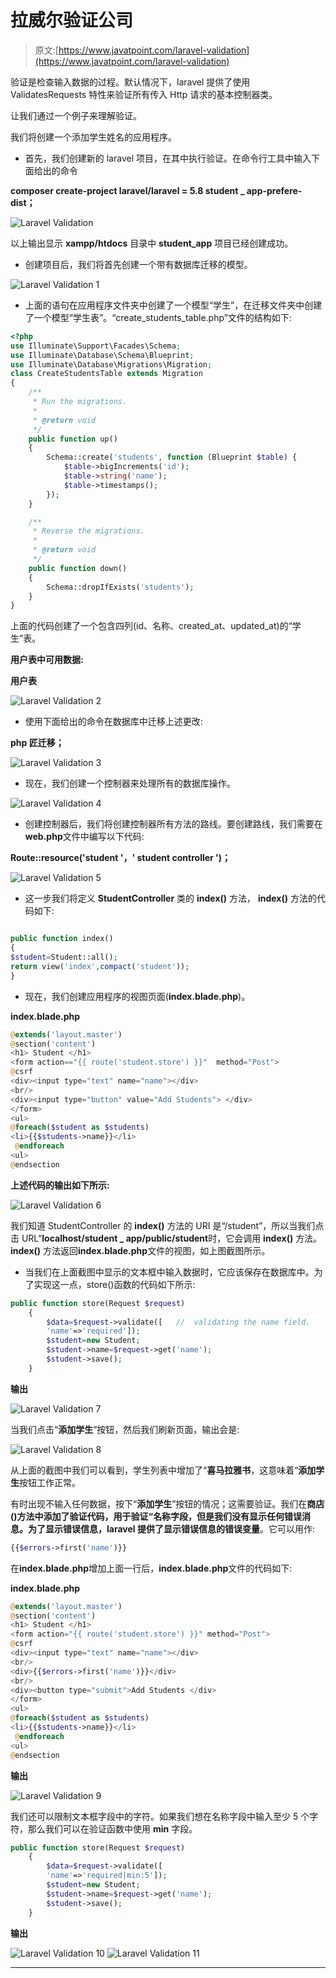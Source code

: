 # 拉威尔验证公司

> 原文:[https://www.javatpoint.com/laravel-validation](https://www.javatpoint.com/laravel-validation)

验证是检查输入数据的过程。默认情况下，laravel 提供了使用 ValidatesRequests 特性来验证所有传入 Http 请求的基本控制器类。

让我们通过一个例子来理解验证。

我们将创建一个添加学生姓名的应用程序。

*   首先，我们创建新的 laravel 项目，在其中执行验证。在命令行工具中输入下面给出的命令

**composer create-project laravel/laravel = 5.8 student _ app-prefere-dist；**

![Laravel Validation](img/cf12a79e5241932849607301bd5c89c7.png)

以上输出显示 **xampp/htdocs** 目录中 **student_app** 项目已经创建成功。

*   创建项目后，我们将首先创建一个带有数据库迁移的模型。

![Laravel Validation 1](img/dde6f858a2f4d9cdea892cb015d5f991.png)

*   上面的语句在应用程序文件夹中创建了一个模型“学生”，在迁移文件夹中创建了一个模型“学生表”。“create_students_table.php”文件的结构如下:

```php
<?php
use Illuminate\Support\Facades\Schema;
use Illuminate\Database\Schema\Blueprint;
use Illuminate\Database\Migrations\Migration;
class CreateStudentsTable extends Migration
{
    /**
     * Run the migrations.
     *
     * @return void
     */
    public function up()
    {
        Schema::create('students', function (Blueprint $table) {
            $table->bigIncrements('id');
            $table->string('name');
            $table->timestamps();
        });
    }

    /**
     * Reverse the migrations.
     *
     * @return void
     */
    public function down()
    {
        Schema::dropIfExists('students');
    }
}

```

上面的代码创建了一个包含四列(id、名称、created_at、updated_at)的“学生”表。

**用户表中可用数据:**

**用户表**

![Laravel Validation 2](img/5a770fbe5c4e410f8e899711969f65d2.png)

*   使用下面给出的命令在数据库中迁移上述更改:

**php 匠迁移；**

![Laravel Validation 3](img/0a7706e4238d78bc6e79f6dde323c363.png)

*   现在，我们创建一个控制器来处理所有的数据库操作。

![Laravel Validation 4](img/cdb48c18f9bdce47b47c0eff48e17d2d.png)

*   创建控制器后，我们将创建控制器所有方法的路线。要创建路线，我们需要在**web.php**文件中编写以下代码:

**Route::resource('student '，' student controller ')；**

![Laravel Validation 5](img/1be852a888bf0cdca5072d1edd742569.png)

*   这一步我们将定义 **StudentController** 类的 **index()** 方法， **index()** 方法的代码如下:

```php

public function index()
{
$student=Student::all();
return view('index',compact('student'));
}

```

*   现在，我们创建应用程序的视图页面(**index.blade.php**)。

**index.blade.php**

```php
@extends('layout.master')
@section('content')
<h1> Student </h1>
<form action=="{{ route('student.store') }}"  method="Post">
@csrf
<div><input type="text" name="name"></div>
<br/>
<div><input type="button" value="Add Students"> </div>
</form>
<ul>
@foreach($student as $students)
<li>{{$students->name}}</li>
 @endforeach
<ul>
@endsection

```

**上述代码的输出如下所示:**

![Laravel Validation 6](img/04d5009a980c642eb3279b20d785730a.png)

我们知道 StudentController 的 **index()** 方法的 URI 是“/student”，所以当我们点击 URL“**localhost/student _ app/public/student**时，它会调用 **index()** 方法。 **index()** 方法返回**index.blade.php**文件的视图，如上图截图所示。

*   当我们在上面截图中显示的文本框中输入数据时，它应该保存在数据库中。为了实现这一点，store()函数的代码如下所示:

```php
public function store(Request $request)
    {
        $data=$request->validate([   //  validating the name field.
        'name'=>'required']);
        $student=new Student;
        $student->name=$request->get('name');
        $student->save();
    }

```

**输出**

![Laravel Validation 7](img/72b05c1e6b5d767962b258024d8f3c44.png)

当我们点击“**添加学生**”按钮，然后我们刷新页面，输出会是:

![Laravel Validation 8](img/561557d0762991e92d3eecdbf96f9d5f.png)

从上面的截图中我们可以看到，学生列表中增加了“**喜马拉雅书**，这意味着“**添加学生**按钮工作正常。

有时出现不输入任何数据，按下“**添加学生**”按钮的情况；这需要验证。我们在**商店()**方法中添加了验证代码，用于验证“**名称**字段，但是我们没有显示任何错误消息。为了显示错误信息，laravel 提供了显示错误信息的**错误变量**。它可以用作:

```php
{{$errors->first('name')}}

```

在**index.blade.php**增加上面一行后，**index.blade.php**文件的代码如下:

**index.blade.php**

```php
@extends('layout.master')
@section('content')
<h1> Student </h1>
<form action="{{ route('student.store') }}" method="Post">
@csrf
<div><input type="text" name="name"></div>
<br/>
<div>{{$errors->first('name')}}</div>
<br/>
<div><button type="submit">Add Students </div>
</form>
<ul>
@foreach($student as $students)
<li>{{$students->name}}</li>
 @endforeach
<ul>
@endsection

```

**输出**

![Laravel Validation 9](img/d7be1ec687776f29f0c128ae8319ee69.png)

我们还可以限制文本框字段中的字符。如果我们想在名称字段中输入至少 5 个字符，那么我们可以在验证函数中使用 **min** 字段。

```php
public function store(Request $request)
    {
        $data=$request->validate([
        'name'=>'required|min:5']);
        $student=new Student;
        $student->name=$request->get('name');
        $student->save();
    }

```

**输出**

![Laravel Validation 10](img/b0fee601860daa5bdd369717ce40fd5e.png)
![Laravel Validation 11](img/5afc7b521fc38e402b3d6321fe16903f.png)

* * *